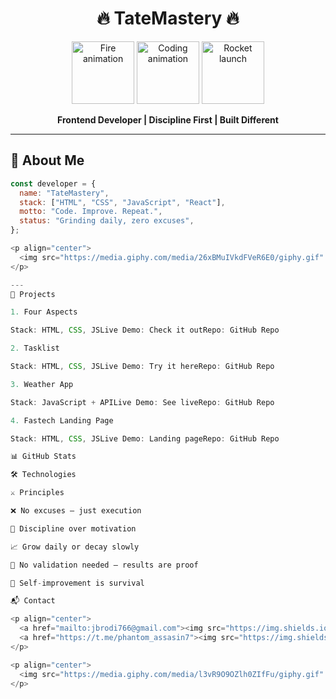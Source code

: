 <h1 align="center">🔥 TateMastery 🔥</h1>

<p align="center">
  <img src="https://media.giphy.com/media/3o6Zt6ML6BklcajjsA/giphy.gif" alt="Fire animation" width="100" />
  <img src="https://media.giphy.com/media/l0MYt5jPR6QX5pnqM/giphy.gif" alt="Coding animation" width="100" />
  <img src="https://media.giphy.com/media/3o7aD6nRbBiR3GGn7W/giphy.gif" alt="Rocket launch" width="100" />
</p>

<p align="center"><b>Frontend Developer | Discipline First | Built Different</b></p>

---

## 🧠 About Me

```js
const developer = {
  name: "TateMastery",
  stack: ["HTML", "CSS", "JavaScript", "React"],
  motto: "Code. Improve. Repeat.",
  status: "Grinding daily, zero excuses",
};

<p align="center">
  <img src="https://media.giphy.com/media/26xBMuIVkdFVeR6E0/giphy.gif" alt="Coding flow" width="200" />
</p>

---
🚀 Projects

1. Four Aspects

Stack: HTML, CSS, JSLive Demo: Check it outRepo: GitHub Repo

2. Tasklist

Stack: HTML, CSS, JSLive Demo: Try it hereRepo: GitHub Repo

3. Weather App

Stack: JavaScript + APILive Demo: See liveRepo: GitHub Repo

4. Fastech Landing Page

Stack: HTML, CSS, JSLive Demo: Landing pageRepo: GitHub Repo

📊 GitHub Stats

🛠️ Technologies

⚔️ Principles

❌ No excuses — just execution

💪 Discipline over motivation

📈 Grow daily or decay slowly

🚫 No validation needed — results are proof

🧠 Self-improvement is survival

📬 Contact

<p align="center">
  <a href="mailto:jbrodi766@gmail.com"><img src="https://img.shields.io/badge/Email-jbrodi766%40gmail.com-D14836?style=for-the-badge&logo=gmail&logoColor=white" alt="Email"></a>
  <a href="https://t.me/phantom_assasin7"><img src="https://img.shields.io/badge/Telegram-%40phantom_assasin7-0088cc?style=for-the-badge&logo=telegram&logoColor=white" alt="Telegram"></a>
</p>

<p align="center">
  <img src="https://media.giphy.com/media/l3vR9O9OZlh0ZIfFu/giphy.gif" alt="Contact hype" width="300" />
</p>
```
